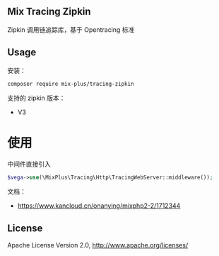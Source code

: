 ## Mix Tracing Zipkin

Zipkin 调用链追踪库，基于 Opentracing 标准

## Usage

安装：

```
composer require mix-plus/tracing-zipkin
```

支持的 zipkin 版本：

- V3

# 使用
中间件直接引入
```php
$vega->use(\MixPlus\Tracing\Http\TracingWebServer::middleware());
```

文档：

- https://www.kancloud.cn/onanying/mixphp2-2/1712344

## License

Apache License Version 2.0, http://www.apache.org/licenses/
